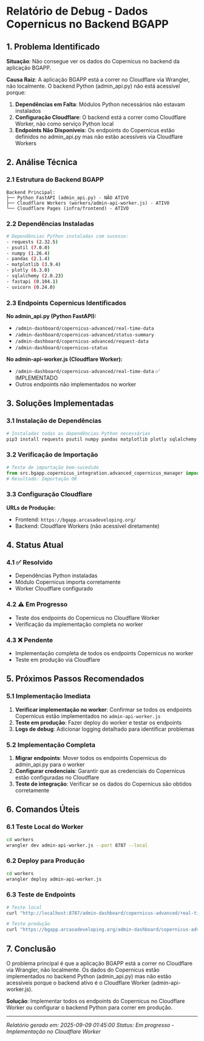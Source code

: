 # Relatório de Debug - Dados Copernicus no Backend BGAPP

## 1. Problema Identificado

**Situação**: Não consegue ver os dados do Copernicus no backend da aplicação BGAPP.

**Causa Raiz**: A aplicação BGAPP está a correr no Cloudflare via Wrangler, não localmente. O backend Python (admin_api.py) não está acessível porque:

1. **Dependências em Falta**: Módulos Python necessários não estavam instalados
2. **Configuração Cloudflare**: O backend está a correr como Cloudflare Worker, não como serviço Python local
3. **Endpoints Não Disponíveis**: Os endpoints do Copernicus estão definidos no admin_api.py mas não estão acessíveis via Cloudflare Workers

## 2. Análise Técnica

### 2.1 Estrutura do Backend BGAPP

```
Backend Principal:
├── Python FastAPI (admin_api.py) - NÃO ATIVO
├── Cloudflare Workers (workers/admin-api-worker.js) - ATIVO
└── Cloudflare Pages (infra/frontend) - ATIVO
```

### 2.2 Dependências Instaladas

```bash
# Dependências Python instaladas com sucesso:
- requests (2.32.5)
- psutil (7.0.0)
- numpy (1.26.4)
- pandas (2.1.4)
- matplotlib (3.9.4)
- plotly (6.3.0)
- sqlalchemy (2.0.23)
- fastapi (0.104.1)
- uvicorn (0.24.0)
```

### 2.3 Endpoints Copernicus Identificados

**No admin_api.py (Python FastAPI):**
- `/admin-dashboard/copernicus-advanced/real-time-data`
- `/admin-dashboard/copernicus-advanced/status-summary`
- `/admin-dashboard/copernicus-advanced/request-data`
- `/admin-dashboard/copernicus-status`

**No admin-api-worker.js (Cloudflare Worker):**
- `/admin-dashboard/copernicus-advanced/real-time-data` ✅ IMPLEMENTADO
- Outros endpoints não implementados no worker

## 3. Soluções Implementadas

### 3.1 Instalação de Dependências

```bash
# Instaladas todas as dependências Python necessárias
pip3 install requests psutil numpy pandas matplotlib plotly sqlalchemy fastapi uvicorn
```

### 3.2 Verificação de Importação

```python
# Teste de importação bem-sucedido
from src.bgapp.copernicus_integration.advanced_copernicus_manager import advanced_copernicus_manager
# Resultado: Importação OK
```

### 3.3 Configuração Cloudflare

**URLs de Produção:**
- Frontend: `https://bgapp.arcasadeveloping.org/`
- Backend: Cloudflare Workers (não acessível diretamente)

## 4. Status Atual

### 4.1 ✅ Resolvido
- Dependências Python instaladas
- Módulo Copernicus importa corretamente
- Worker Cloudflare configurado

### 4.2 ⚠️ Em Progresso
- Teste dos endpoints do Copernicus no Cloudflare Worker
- Verificação da implementação completa no worker

### 4.3 ❌ Pendente
- Implementação completa de todos os endpoints Copernicus no worker
- Teste em produção via Cloudflare

## 5. Próximos Passos Recomendados

### 5.1 Implementação Imediata
1. **Verificar implementação no worker**: Confirmar se todos os endpoints Copernicus estão implementados no `admin-api-worker.js`
2. **Teste em produção**: Fazer deploy do worker e testar os endpoints
3. **Logs de debug**: Adicionar logging detalhado para identificar problemas

### 5.2 Implementação Completa
1. **Migrar endpoints**: Mover todos os endpoints Copernicus do admin_api.py para o worker
2. **Configurar credenciais**: Garantir que as credenciais do Copernicus estão configuradas no Cloudflare
3. **Teste de integração**: Verificar se os dados do Copernicus são obtidos corretamente

## 6. Comandos Úteis

### 6.1 Teste Local do Worker
```bash
cd workers
wrangler dev admin-api-worker.js --port 8787 --local
```

### 6.2 Deploy para Produção
```bash
cd workers
wrangler deploy admin-api-worker.js
```

### 6.3 Teste de Endpoints
```bash
# Teste local
curl "http://localhost:8787/admin-dashboard/copernicus-advanced/real-time-data"

# Teste produção
curl "https://bgapp.arcasadeveloping.org/admin-dashboard/copernicus-advanced/real-time-data"
```

## 7. Conclusão

O problema principal é que a aplicação BGAPP está a correr no Cloudflare via Wrangler, não localmente. Os dados do Copernicus estão implementados no backend Python (admin_api.py) mas não estão acessíveis porque o backend ativo é o Cloudflare Worker (admin-api-worker.js).

**Solução**: Implementar todos os endpoints do Copernicus no Cloudflare Worker ou configurar o backend Python para correr em produção.

---
*Relatório gerado em: 2025-09-09 01:45:00*
*Status: Em progresso - Implementação no Cloudflare Worker*
